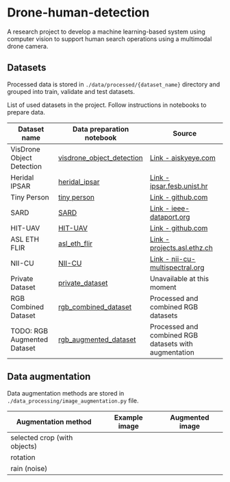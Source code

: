 # Drone-human-detection

A research project to develop a machine learning-based system using computer vision to support human search operations
using a multimodal drone camera.

## Datasets

Processed data is stored in `./data/processed/{dataset_name}` directory and grouped into train, validate and test
datasets.

List of used datasets in the project. Follow instructions in notebooks to prepare data.

| Dataset name                | Data preparation notebook                                                              | Source                                                                                                                |
|-----------------------------|----------------------------------------------------------------------------------------|-----------------------------------------------------------------------------------------------------------------------|
| VisDrone Object Detection   | [visdrone_object_detection](data_processing/notebooks/visdrone_object_detection.ipynb) | [Link - aiskyeye.com](http://aiskyeye.com/download/object-detection-2/)                                               |
| Heridal IPSAR               | [heridal_ipsar](data_processing/notebooks/heridal_ipsar.ipynb)                         | [Link - ipsar.fesb.unist.hr](http://ipsar.fesb.unist.hr/HERIDAL%20database.html)                                      |
| Tiny Person                 | [tiny person](data_processing/notebooks/tiny_person_dataset.ipynb)                     | [Link - github.com](https://github.com/ucas-vg/PointTinyBenchmark/tree/TinyBenchmark)                                 |
| SARD                        | [SARD](data_processing/notebooks/sard.ipynb)                                           | [Link - ieee-dataport.org](https://ieee-dataport.org/documents/search-and-rescue-image-dataset-person-detection-sard) |
| HIT-UAV                     | [HIT-UAV](data_processing/notebooks/HITUAV_dataset.ipynb)                              | [Link - github.com](https://github.com/suojiashun/hit-uav-infrared-thermal-dataset)                                   |
| ASL ETH FLIR                | [asl_eth_flir](data_processing/notebooks/asl_eth_flir_dataset.ipynb)                   | [Link - projects.asl.ethz.ch](https://projects.asl.ethz.ch/datasets/doku.php?id=ir:iricra2014)                        |
| NII-CU                      | [NII-CU](data_processing/notebooks/NII_CU.ipynb)                                       | [Link - nii-cu-multispectral.org](https://www.nii-cu-multispectral.org/)                                                                                       |
| Private Dataset             | [private_dataset](data_processing/notebooks/private_dataset.ipynb)                     | Unavailable at this moment                                                                                            |
| RGB Combined Dataset        | [rgb_combined_dataset](data_processing/notebooks/rgb_combined_dataset.ipynb)           | Processed and combined RGB datasets                                                                                   |
| TODO: RGB Augmented Dataset | [rgb_augmented_dataset](data_processing/notebooks/rgb_augmented_dataset.ipynb)         | Processed and combined RGB datasets with augmentation                                                                 |

## Data augmentation

Data augmentation methods are stored in `./data_processing/image_augmentation.py` file.

| Augmentation method          | Example image | Augmented image |
|------------------------------|---------------|-----------------|
| selected crop (with objects) |               |                 |
| rotation                     |               |                 |
| rain (noise)                 |               |                 |
